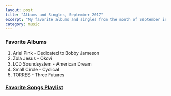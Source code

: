 ```yaml
---
layout: post
title: "Albums and Singles, September 2017"
excerpt: "My favorite albums and singles from the month of September in the 2017th year. "
category: music
---
```


### Favorite Albums

1. Ariel Pink - Dedicated to Bobby Jameson
1. Zola Jesus - Okovi
1. LCD Soundsystem - American Dream
1. Small Circle - Cyclical
1. TORRES - Three Futures

### <a href="https://open.spotify.com/user/blrobin2/playlist/3LNW55M4IHmMOqHUQRvbsn" target="_blank" rel="noopener">Favorite Songs Playlist</a>
